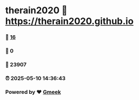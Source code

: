 # therain2020 :link: https://therain2020.github.io 
### :page_facing_up: [16](https://therain2020.github.io/tag.html) 
### :speech_balloon: 0 
### :hibiscus: 23907 
### :alarm_clock: 2025-05-10 14:36:43 
### Powered by :heart: [Gmeek](https://github.com/Meekdai/Gmeek)
